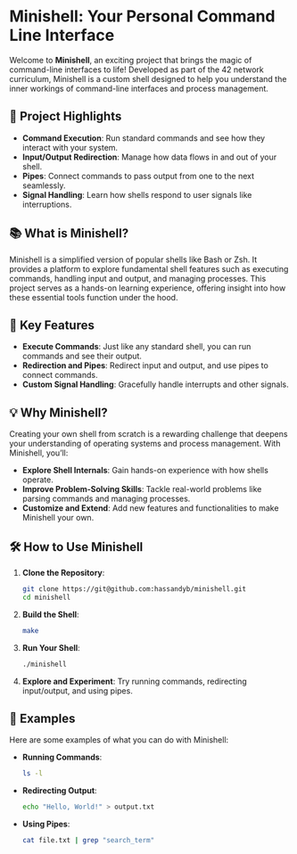 
# Minishell: Your Personal Command Line Interface

Welcome to **Minishell**, an exciting project that brings the magic of command-line interfaces to life! Developed as part of the 42 network curriculum, Minishell is a custom shell designed to help you understand the inner workings of command-line interfaces and process management.

## 🚀 Project Highlights

- **Command Execution**: Run standard commands and see how they interact with your system.
- **Input/Output Redirection**: Manage how data flows in and out of your shell.
- **Pipes**: Connect commands to pass output from one to the next seamlessly.
- **Signal Handling**: Learn how shells respond to user signals like interruptions.

## 📚 What is Minishell?

Minishell is a simplified version of popular shells like Bash or Zsh. It provides a platform to explore fundamental shell features such as executing commands, handling input and output, and managing processes. This project serves as a hands-on learning experience, offering insight into how these essential tools function under the hood.

## 🎯 Key Features

- **Execute Commands**: Just like any standard shell, you can run commands and see their output.
- **Redirection and Pipes**: Redirect input and output, and use pipes to connect commands.
- **Custom Signal Handling**: Gracefully handle interrupts and other signals.

## 💡 Why Minishell?

Creating your own shell from scratch is a rewarding challenge that deepens your understanding of operating systems and process management. With Minishell, you’ll:

- **Explore Shell Internals**: Gain hands-on experience with how shells operate.
- **Improve Problem-Solving Skills**: Tackle real-world problems like parsing commands and managing processes.
- **Customize and Extend**: Add new features and functionalities to make Minishell your own.

## 🛠 How to Use Minishell

1. **Clone the Repository**:
   ```bash
   git clone https://git@github.com:hassandyb/minishell.git
   cd minishell
   ```

2. **Build the Shell**:
   ```bash
   make
   ```

3. **Run Your Shell**:
   ```bash
   ./minishell


4. **Explore and Experiment**: Try running commands, redirecting input/output, and using pipes.

## 🌟 Examples

Here are some examples of what you can do with Minishell:

- **Running Commands**:
  ```bash
  ls -l
  ```

- **Redirecting Output**:
  ```bash
  echo "Hello, World!" > output.txt
  ```

- **Using Pipes**:
  ```bash
  cat file.txt | grep "search_term"
  ```
